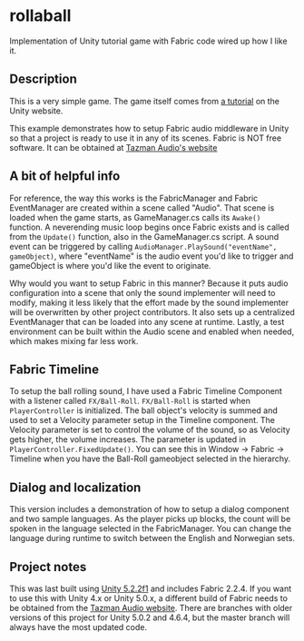 # rollaball
Implementation of Unity tutorial game with Fabric code wired up how I like it.

## Description

This is a very simple game. The game itself comes from [a tutorial](http://unity3d.com/learn/tutorials/projects/roll-a-ball) on the Unity website.

This example demonstrates how to setup Fabric audio middleware in Unity so that a project is ready to use it in any of its scenes. Fabric is NOT free software. It can be obtained at [Tazman Audio's website](http://www.tazman-audio.co.uk/#!fabric/c1oba "Fabric")

## A bit of helpful info

For reference, the way this works is the FabricManager and Fabric EventManager are created within a scene called "Audio". That scene is loaded when the game starts, as GameManager.cs calls its `Awake()` function. A neverending music loop begins once Fabric exists and is called from the `Update()` function, also in the GameManager.cs script. A sound event can be triggered by calling `AudioManager.PlaySound("eventName", gameObject)`, where "eventName" is the audio event you'd like to trigger and gameObject is where you'd like the event to originate.

Why would you want to setup Fabric in this manner? Because it puts audio configuration into a scene that only the sound implementer will need to modify, making it less likely that the effort made by the sound implementer will be overwritten by other project contributors. It also sets up a centralized EventManager that can be loaded into any scene at runtime. Lastly, a test environment can be built within the Audio scene and enabled when needed, which makes mixing far less work.

## Fabric Timeline

To setup the ball rolling sound, I have used a Fabric Timeline Component with a listener called `FX/Ball-Roll`. `FX/Ball-Roll` is started when `PlayerController` is initialized. The ball object's velocity is summed and used to set a Velocity parameter setup in the Timeline component. The Velocity parameter is set to control the volume of the sound, so as Velocity gets higher, the volume increases. The parameter is updated in `PlayerController.FixedUpdate()`. You can see this in Window -> Fabric -> Timeline when you have the Ball-Roll gameobject selected in the hierarchy.

## Dialog and localization

This version includes a demonstration of how to setup a dialog component and two sample languages. As the player picks up blocks, the count will be spoken in the language selected in the FabricManager. You can change the language during runtime to switch between the English and Norwegian sets.

## Project notes

This was last built using [Unity 5.2.2f1](http://unity3d.com/get-unity/download/archive "Unity Downloads") and includes Fabric 2.2.4. If you want to use this with Unity 4.x or Unity 5.0.x, a different build of Fabric needs to be obtained from the [Tazman Audio website](http://tazman-audio.co.uk/#!downloads/c16et "Fabric Downloads"). There are branches with older versions of this project for Unity 5.0.2 and 4.6.4, but the master branch will always have the most updated code.
